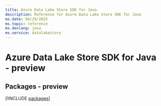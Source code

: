```yaml
---
title: Azure Data Lake Store SDK for Java
description: Reference for Azure Data Lake Store SDK for Java
ms.date: 04/29/2025
ms.topic: reference
ms.devlang: java
ms.service: datalakestore
---
```

# Azure Data Lake Store SDK for Java - preview
## Packages - preview
[!INCLUDE [packages](data-lake-store-index.md)]